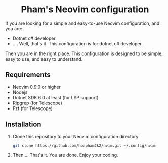 <center> <h1> Pham's Neovim configuration </h1> </center>

If you are looking for a simple and easy-to-use Neovim configuration, and you are:
- Dotnet c# developer
- .... Well, that's it. This configuration is for dotnet c# developer.

Then you are in the right place. This configuration is designed to be simple, easy to use, and easy to understand.

## Requirements
- Neovim 0.9.0 or higher
- Nodejs
- Dotnet SDK 6.0 at least (for LSP support)
- Ripgrep (for Telescope)
- Fzf (for Telescope)

## Installation
1. Clone this repository to your Neovim configuration directory
    ```bash
    git clone https://github.com/hoapham2k2/nvim.git ~/.config/nvim
    ```
2. Then.... That's it. You are done. Enjoy your coding.
